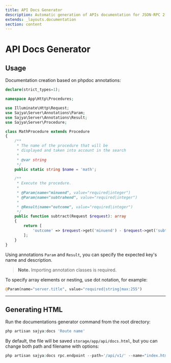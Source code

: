 ```yaml
---
title: API Docs Generator
description: Automatic generation of APIs documentation for JSON-RPC 2.0
extends: _layouts.documentation
section: content
---
```


# API Docs Generator

## Usage

Documentation creation based on phpdoc annotations:

```php
declare(strict_types=1);

namespace App\Http\Procedures;

use Illuminate\Http\Request;
use Sajya\Server\Annotations\Param;
use Sajya\Server\Annotations\Result;
use Sajya\Server\Procedure;

class MathProcedure extends Procedure
{
    /**
     * The name of the procedure that will be
     * displayed and taken into account in the search
     *
     * @var string
     */
    public static string $name = 'math';

    /**
     * Execute the procedure.
     *
     * @Param(name="minuend", value="required|integer")
     * @Param(name="subtrahend", value="required|integer")
     *
     * @Result(name="outcome", value="required|integer")
     */
    public function subtract(Request $request): array
    {
        return [
            'outcome' => $request->get('minuend') - $request->get('subtrahend'),
        ];
    }
}

```

Using annotations `Param` and `Result`, you can specify the expected key's name and description.

> **Note.** Importing annotation classes is required.

To specify array elements or nesting, use dot notation, for example:

```php
@Param(name="server.title", value="required|string|max:255")
```

----


## Generating HTML

Run the documentations generator command from the root directory:

```php
php artisan sajya:docs 'Route name'
```

By default, the file will be saved `storage/app/api/docs.html`, but you can change both path and filename with options:

```php
php artisan sajya:docs rpc.endpoint --path='/api/v1/' --name="index.html"
```
